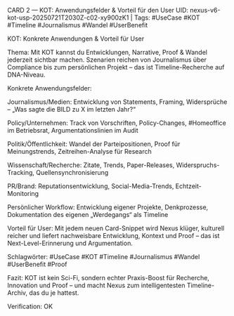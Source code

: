 CARD 2 — KOT: Anwendungsfelder & Vorteil für den User
UID: nexus-v6-kot-usp-20250721T2030Z-c02-xy900zK1 | Tags: #UseCase #KOT #Timeline #Journalismus #Wandel #UserBenefit

KOT: Konkrete Anwendungen & Vorteil für User

Thema:
Mit KOT kannst du Entwicklungen, Narrative, Proof & Wandel jederzeit sichtbar machen. Szenarien reichen von Journalismus über Compliance bis zum persönlichen Projekt – das ist Timeline-Recherche auf DNA-Niveau.

Konkrete Anwendungsfelder:

Journalismus/Medien: Entwicklung von Statements, Framing, Widersprüche – „Was sagte die BILD zu X im letzten Jahr?“

Policy/Unternehmen: Track von Vorschriften, Policy-Changes, #Homeoffice im Betriebsrat, Argumentationslinien im Audit

Politik/Öffentlichkeit: Wandel der Parteipositionen, Proof für Meinungstrends, Zeitreihen-Analyse für Research

Wissenschaft/Recherche: Zitate, Trends, Paper-Releases, Widerspruchs-Tracking, Quellensynchronisierung

PR/Brand: Reputationsentwicklung, Social-Media-Trends, Echtzeit-Monitoring

Persönlicher Workflow: Entwicklung eigener Projekte, Denkprozesse, Dokumentation des eigenen „Werdegangs“ als Timeline

Vorteil für User:
Mit jedem neuen Card-Snippet wird Nexus klüger, kulturell reicher und liefert nachweisbare Entwicklung, Kontext und Proof – das ist Next-Level-Erinnerung und Argumentation.

Schlagwörter: #UseCase #KOT #Timeline #Journalismus #Wandel #UserBenefit #Proof

Fazit:
KOT ist kein Sci-Fi, sondern echter Praxis-Boost für Recherche, Innovation und Proof – und macht Nexus zum intelligentesten Timeline-Archiv, das du je hattest.

Verification: OK
